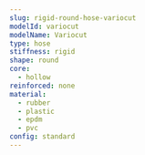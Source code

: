 ```yaml
---
slug: rigid-round-hose-variocut
modelId: variocut
modelName: Variocut
type: hose
stiffness: rigid
shape: round
core:
  - hollow
reinforced: none
material:
  - rubber
  - plastic
  - epdm
  - pvc
config: standard
---
```

